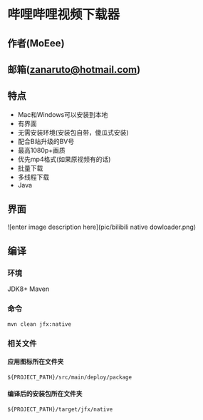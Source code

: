 # 哔哩哔哩视频下载器

## 作者(MoEee)

## 邮箱(zanaruto@hotmail.com)

## 特点
* Mac和Windows可以安装到本地
* 有界面
* 无需安装环境(安装包自带，傻瓜式安装)
* 配合B站升级的BV号
* 最高1080p+画质
* 优先mp4格式(如果原视频有的话)
* 批量下载
* 多线程下载
* Java

## 界面

![enter image description here](pic/bilibili native dowloader.png)

## 编译
### 环境
JDK8+
Maven

### 命令
```shell script
mvn clean jfx:native
```
### 相关文件
#### 应用图标所在文件夹
```shell script
${PROJECT_PATH}/src/main/deploy/package
```

#### 编译后的安装包所在文件夹
```shell script
${PROJECT_PATH}/target/jfx/native
```
